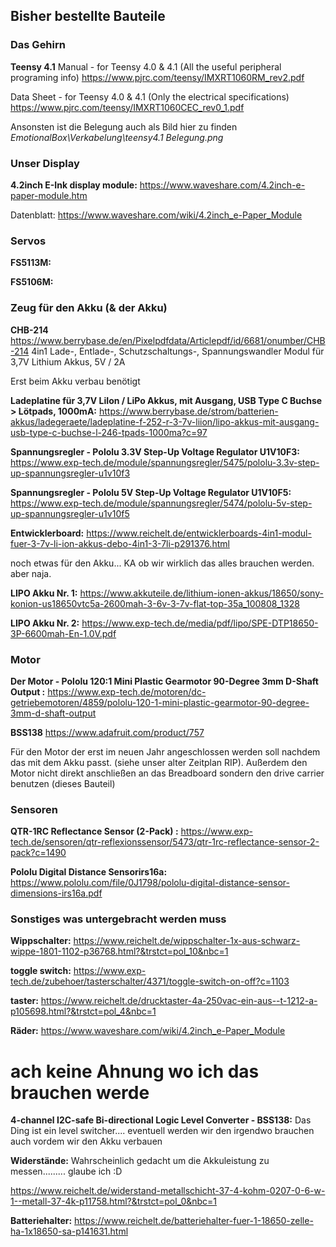 ## Bisher bestellte Bauteile

### Das Gehirn
**Teensy 4.1**
Manual - for Teensy 4.0 & 4.1 (All the useful peripheral programing info)
https://www.pjrc.com/teensy/IMXRT1060RM_rev2.pdf

Data Sheet - for Teensy 4.0 & 4.1 (Only the electrical specifications)
https://www.pjrc.com/teensy/IMXRT1060CEC_rev0_1.pdf

Ansonsten ist die Belegung auch als Bild hier zu finden *EmotionalBox\Verkabelung\teensy4.1 Belegung.png*

### Unser Display
**4.2inch E-Ink display module:**
https://www.waveshare.com/4.2inch-e-paper-module.htm

Datenblatt:
https://www.waveshare.com/wiki/4.2inch_e-Paper_Module

### Servos
**FS5113M:**

**FS5106M:**

### Zeug für den Akku (& der Akku)
**CHB-214**
https://www.berrybase.de/en/Pixelpdfdata/Articlepdf/id/6681/onumber/CHB-214
4in1 Lade-, Entlade-, Schutzschaltungs-, Spannungswandler Modul für
3,7V Lithium Akkus, 5V / 2A

Erst beim Akku verbau benötigt

**Ladeplatine für 3,7V LiIon / LiPo Akkus, mit Ausgang, USB Type C Buchse > Lötpads, 1000mA:**
https://www.berrybase.de/strom/batterien-akkus/ladegeraete/ladeplatine-f-252-r-3-7v-liion/lipo-akkus-mit-ausgang-usb-type-c-buchse-l-246-tpads-1000ma?c=97

**Spannungsregler - Pololu 3.3V Step-Up Voltage Regulator U1V10F3:**
https://www.exp-tech.de/module/spannungsregler/5475/pololu-3.3v-step-up-spannungsregler-u1v10f3

**Spannungsregler - Pololu 5V Step-Up Voltage Regulator U1V10F5:**
https://www.exp-tech.de/module/spannungsregler/5474/pololu-5v-step-up-spannungsregler-u1v10f5

**Entwicklerboard:**
https://www.reichelt.de/entwicklerboards-4in1-modul-fuer-3-7v-li-ion-akkus-debo-4in1-3-7li-p291376.html

noch etwas für den Akku... KA ob wir wirklich das alles brauchen werden. aber naja.

**LIPO Akku Nr. 1:**
https://www.akkuteile.de/lithium-ionen-akkus/18650/sony-konion-us18650vtc5a-2600mah-3-6v-3-7v-flat-top-35a_100808_1328

**LIPO Akku Nr. 2:**
https://www.exp-tech.de/media/pdf/lipo/SPE-DTP18650-3P-6600mah-En-1.0V.pdf


### Motor
**Der Motor - Pololu 120:1 Mini Plastic Gearmotor 90-Degree 3mm D-Shaft Output :**
https://www.exp-tech.de/motoren/dc-getriebemotoren/4859/pololu-120-1-mini-plastic-gearmotor-90-degree-3mm-d-shaft-output

**BSS138**
https://www.adafruit.com/product/757

Für den Motor der erst im neuen Jahr angeschlossen werden soll nachdem das mit dem Akku passt. (siehe unser alter Zeitplan RIP). Außerdem den Motor nicht direkt anschließen an das Breadboard sondern den drive carrier benutzen (dieses Bauteil)

### Sensoren
**QTR-1RC Reflectance Sensor (2-Pack) :**
https://www.exp-tech.de/sensoren/qtr-reflexionssensor/5473/qtr-1rc-reflectance-sensor-2-pack?c=1490

**Pololu Digital Distance Sensorirs16a:**
https://www.pololu.com/file/0J1798/pololu-digital-distance-sensor-dimensions-irs16a.pdf


### Sonstiges was untergebracht werden muss
**Wippschalter:**
https://www.reichelt.de/wippschalter-1x-aus-schwarz-wippe-1801-1102-p36768.html?&trstct=pol_10&nbc=1

**toggle switch:**
https://www.exp-tech.de/zubehoer/tasterschalter/4371/toggle-switch-on-off?c=1103

**taster:**
https://www.reichelt.de/drucktaster-4a-250vac-ein-aus--t-1212-a-p105698.html?&trstct=pol_4&nbc=1

**Räder:**
https://www.waveshare.com/wiki/4.2inch_e-Paper_Module





# ach keine Ahnung wo ich das brauchen werde
**4-channel I2C-safe Bi-directional Logic Level Converter - BSS138:**
Das Ding ist ein level switcher.... eventuell werden wir den irgendwo brauchen auch vordem wir den Akku verbauen

**Widerstände:**
Wahrscheinlich gedacht um die Akkuleistung zu messen......... glaube ich :D

https://www.reichelt.de/widerstand-metallschicht-37-4-kohm-0207-0-6-w-1--metall-37-4k-p11758.html?&trstct=pol_0&nbc=1

**Batteriehalter:**
https://www.reichelt.de/batteriehalter-fuer-1-18650-zelle-ha-1x18650-sa-p141631.html


